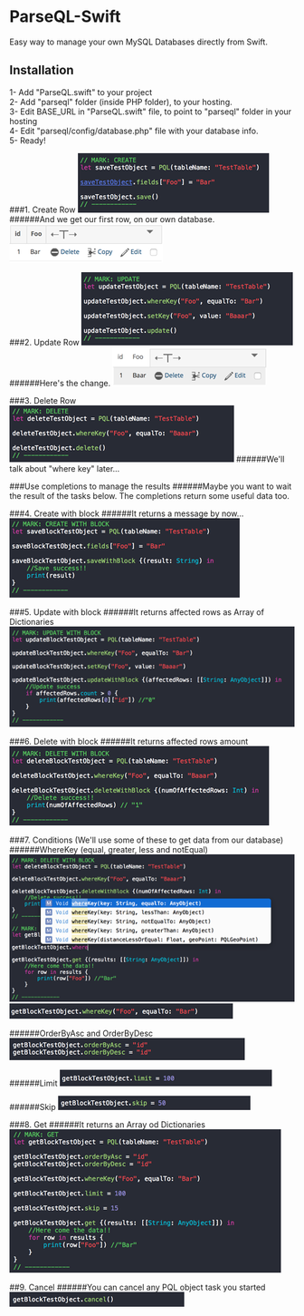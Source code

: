 # ParseQL-Swift
Easy way to manage your own MySQL Databases directly from Swift.

## Installation
1- Add "ParseQL.swift" to your project<br>
2- Add "parseql" folder (inside PHP folder), to your hosting.<br>
3- Edit BASE_URL in "ParseQL.swift" file, to point to "parseql" folder in your hosting<br>
4- Edit "parseql/config/database.php" file with your database info.<br>
5- Ready!<br>

###1. Create Row
![Alt text](Images/CodeCreate.png?raw=true "Create")
######And we get our first row, on our own database.
![Alt text](Images/TestTable1.png?raw=true "Create")


###2. Update Row
![Alt text](Images/CodeUpdate.png?raw=true "Create")
######Here's the change.
![Alt text](Images/TestTable2.png?raw=true "Update")


###3. Delete Row
![Alt text](Images/CodeDelete.png?raw=true "Delete")
######We'll talk about "where key" later...


###Use completions to manage the results
######Maybe you want to wait the result of the tasks below. The completions return some useful data too.

###4. Create with block
######It returns a message by now...
![Alt text](Images/CodeSaveBlock.png?raw=true "Create")


###5. Update with block
######It returns affected rows as Array of Dictionaries
![Alt text](Images/CodeUpdateBlock.png?raw=true "Create")


###6. Delete with block
######It returns affected rows amount
![Alt text](Images/CodeDeleteBlock.png?raw=true "Create")


###7. Conditions (We'll use some of these to get data from our database)
######WhereKey (equal, greater, less and notEqual)
![Alt text](Images/CodeWhereKey1.png?raw=true "Create")
![Alt text](Images/CodeWhereKey2.png?raw=true "Create")

######OrderByAsc and OrderByDesc
![Alt text](Images/CodeOrderBy.png?raw=true "Create")

######Limit
![Alt text](Images/CodeLimit.png?raw=true "Create")

######Skip
![Alt text](Images/CodeSkip.png?raw=true "Create")



###8. Get
######It returns an Array od Dictionaries
![Alt text](Images/CodeGet2.png?raw=true "Create")


##9. Cancel
######You can cancel any PQL object task you started
![Alt text](Images/CodeCancel.png?raw=true "Create")
